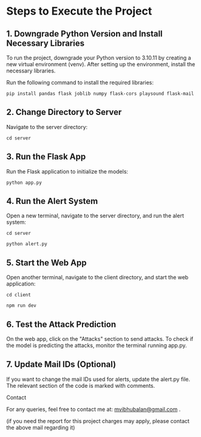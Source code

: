 # Steps to Execute the Project

## 1. Downgrade Python Version and Install Necessary Libraries



To run the project, downgrade your Python version to 3.10.11 by creating a new virtual environment (venv). After setting up the environment, install the necessary libraries.




Run the following command to install the required libraries:


```
pip install pandas flask joblib numpy flask-cors playsound flask-mail
```


## 2. Change Directory to Server



Navigate to the server directory:


```
cd server
```


## 3. Run the Flask App



Run the Flask application to initialize the models:


```
python app.py
```



## 4. Run the Alert System



Open a new terminal, navigate to the server directory, and run the alert system:


```
cd server

python alert.py
```


## 5. Start the Web App



Open another terminal, navigate to the client directory, and start the web application:


```
cd client

npm run dev

```

## 6. Test the Attack Prediction



On the web app, click on the "Attacks" section to send attacks. To check if the model is predicting the attacks, monitor the terminal running app.py.



## 7. Update Mail IDs (Optional)



If you want to change the mail IDs used for alerts, update the alert.py file. The relevant section of the code is marked with comments.



Contact



For any queries, feel free to contact me at: mvibhubalan@gmail.com .

(if you need the report for this project charges may apply, please contact the above mail regarding it)
